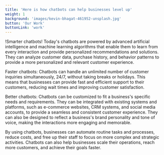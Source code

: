 ```yaml
---
title: 'Here is how chatbots can help businesses level up'
weight: 1
background: 'images/kevin-bhagat-461952-unsplash.jpg'
button: 'Our Work'
buttonLink: 'work'
---
```


!Smarter chatbots! Today's chatbots are powered by advanced artificial intelligence and machine learning algorithms that enable them to learn from every interaction and provide personalized recommendations and solutions. They can analyze customer data, purchase history, and behavior patterns to provide a more personalized and relevant customer experience.

Faster chatbots: Chatbots can handle an unlimited number of customer inquiries simultaneously, 24/7, without taking breaks or holidays. This means that businesses can provide fast and efficient support to their customers, reducing wait times and improving customer satisfaction.

Better chatbots: Chatbots can be customized to fit a business's specific needs and requirements. They can be integrated with existing systems and platforms, such as e-commerce websites, CRM systems, and social media accounts, to provide a seamless and consistent customer experience. They can also be designed to reflect a business's brand personality and tone of voice, making the interactions more engaging and memorable.

By using chatbots, businesses can automate routine tasks and processes, reduce costs, and free up their staff to focus on more complex and strategic activities. Chatbots can also help businesses scale their operations, reach more customers, and achieve their goals faster.
